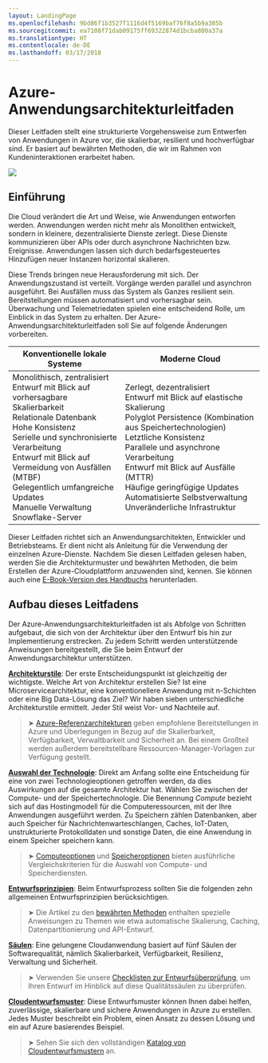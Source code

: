 ```yaml
---
layout: LandingPage
ms.openlocfilehash: 9bd86f1b3527f1116d4f5169baf76f8a5b9a385b
ms.sourcegitcommit: ea7108f71dab09175ff69322874d1bcba800a37a
ms.translationtype: HT
ms.contentlocale: de-DE
ms.lasthandoff: 03/17/2018
---
```

# <a name="azure-application-architecture-guide"></a>Azure-Anwendungsarchitekturleitfaden

Dieser Leitfaden stellt eine strukturierte Vorgehensweise zum Entwerfen von Anwendungen in Azure vor, die skalierbar, resilient und hochverfügbar sind. Er basiert auf bewährten Methoden, die wir im Rahmen von Kundeninteraktionen erarbeitet haben.

<img src="./images/guide-steps.svg" style="max-width:800px;"/>

## <a name="introduction"></a>Einführung

Die Cloud verändert die Art und Weise, wie Anwendungen entworfen werden. Anwendungen werden nicht mehr als Monolithen entwickelt, sondern in kleinere, dezentralisierte Dienste zerlegt. Diese Dienste kommunizieren über APIs oder durch asynchrone Nachrichten bzw. Ereignisse. Anwendungen lassen sich durch bedarfsgesteuertes Hinzufügen neuer Instanzen horizontal skalieren. 

Diese Trends bringen neue Herausforderung mit sich. Der Anwendungszustand ist verteilt. Vorgänge werden parallel und asynchron ausgeführt. Bei Ausfällen muss das System als Ganzes resilient sein. Bereitstellungen müssen automatisiert und vorhersagbar sein. Überwachung und Telemetriedaten spielen eine entscheidend Rolle, um Einblick in das System zu erhalten. Der Azure-Anwendungsarchitekturleitfaden soll Sie auf folgende Änderungen vorbereiten. 

<table>
<thead>
    <tr><th>Konventionelle lokale Systeme</th><th>Moderne Cloud</th></tr>
</thead>
<tbody>
<tr><td>Monolithisch, zentralisiert<br/>
Entwurf mit Blick auf vorhersagbare Skalierbarkeit<br/>
Relationale Datenbank<br/>
Hohe Konsistenz<br/>
Serielle und synchronisierte Verarbeitung<br/>
Entwurf mit Blick auf Vermeidung von Ausfällen (MTBF)<br/>
Gelegentlich umfangreiche Updates<br/>
Manuelle Verwaltung<br/>
Snowflake-Server</td>
<td>
Zerlegt, dezentralisiert<br/>
Entwurf mit Blick auf elastische Skalierung<br/>
Polyglot Persistence (Kombination aus Speichertechnologien)<br/>
Letztliche Konsistenz<br/>
Parallele und asynchrone Verarbeitung<br/>
Entwurf mit Blick auf Ausfälle (MTTR)<br/>
Häufige geringfügige Updates<br/>
Automatisierte Selbstverwaltung<br/>
Unveränderliche Infrastruktur<br/>
</td>
</tbody>
</table>

Dieser Leitfaden richtet sich an Anwendungsarchitekten, Entwickler und Betriebsteams. Er dient nicht als Anleitung für die Verwendung der einzelnen Azure-Dienste. Nachdem Sie diesen Leitfaden gelesen haben, werden Sie die Architekturmuster und bewährten Methoden, die beim Erstellen der Azure-Cloudplattform anzuwenden sind, kennen. Sie können auch eine [E-Book-Version des Handbuchs][ebook] herunterladen.

## <a name="how-this-guide-is-structured"></a>Aufbau dieses Leitfadens

Der Azure-Anwendungsarchitekturleitfaden ist als Abfolge von Schritten aufgebaut, die sich von der Architektur über den Entwurf bis hin zur Implementierung erstrecken. Zu jedem Schritt werden unterstützende Anweisungen bereitgestellt, die Sie beim Entwurf der Anwendungsarchitektur unterstützen.

**[Architekturstile][arch-styles]**: Der erste Entscheidungspunkt ist gleichzeitig der wichtigste. Welche Art von Architektur erstellen Sie? Ist eine Microservicearchitektur, eine konventionellere Anwendung mit n-Schichten oder eine Big Data-Lösung das Ziel? Wir haben sieben unterschiedliche Architekturstile ermittelt. Jeder Stil weist Vor- und Nachteile auf.

> &#10148; [Azure-Referenzarchitekturen][ref-archs] geben empfohlene Bereitstellungen in Azure und Überlegungen in Bezug auf die Skalierbarkeit, Verfügbarkeit, Verwaltbarkeit und Sicherheit an. Bei einem Großteil werden außerdem bereitstellbare Ressourcen-Manager-Vorlagen zur Verfügung gestellt.

**[Auswahl der Technologie][technology-choices]**: Direkt am Anfang sollte eine Entscheidung für eine von zwei Technologieoptionen getroffen werden, da dies Auswirkungen auf die gesamte Architektur hat. Wählen Sie zwischen der Compute- und der Speichertechnologie. Die Benennung *Compute* bezieht sich auf das Hostingmodell für die Computeressourcen, mit der Ihre Anwendungen ausgeführt werden. Zu Speichern zählen Datenbanken, aber auch Speicher für Nachrichtenwarteschlangen, Caches, IoT-Daten, unstrukturierte Protokolldaten und sonstige Daten, die eine Anwendung in einem Speicher speichern kann. 

> &#10148; [Computeoptionen][compute-options] und [Speicheroptionen][storage-options] bieten ausführliche Vergleichskriterien für die Auswahl von Compute- und Speicherdiensten.

**[Entwurfsprinzipien][design-principles]**: Beim Entwurfsprozess sollten Sie die folgenden zehn allgemeinen Entwurfsprinzipien berücksichtigen. 

> &#10148; Die Artikel zu den [bewährten Methoden][best-practices] enthalten spezielle Anweisungen zu Themen wie etwa automatische Skalierung, Caching, Datenpartitionierung und API-Entwurf.   

**[Säulen][pillars]**: Eine gelungene Cloudanwendung basiert auf fünf Säulen der Softwarequalität, nämlich Skalierbarkeit, Verfügbarkeit, Resilienz, Verwaltung und Sicherheit. 

> &#10148; Verwenden Sie unsere [Checklisten zur Entwurfsüberprüfung][checklists], um Ihren Entwurf im Hinblick auf diese Qualitätssäulen zu überprüfen. 

**[Cloudentwurfsmuster][patterns]**: Diese Entwurfsmuster können Ihnen dabei helfen, zuverlässige, skalierbare und sichere Anwendungen in Azure zu erstellen. Jedes Muster beschreibt ein Problem, einen Ansatz zu dessen Lösung und ein auf Azure basierendes Beispiel.

> &#10148; Sehen Sie sich den vollständigen [Katalog von Cloudentwurfsmustern](../patterns/index.md) an.


[arch-styles]: ./architecture-styles/index.md
[best-practices]: ../best-practices/index.md
[checklists]: ../checklist/index.md
[compute-options]: ./technology-choices/compute-comparison.md
[design-principles]: ./design-principles/index.md
[ebook]: https://azure.microsoft.com/campaigns/cloud-application-architecture-guide/
[patterns]: ../patterns/index.md?toc=/azure/architecture/guide/toc.json
[pillars]: ./pillars.md
[ref-archs]: ../reference-architectures/index.md
[storage-options]: ./technology-choices/data-store-comparison.md
[technology-choices]: ./technology-choices/index.md

